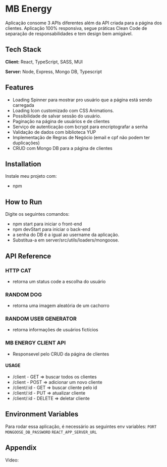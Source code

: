 # MB Energy

Aplicação consome 3 APIs diferentes além da API criada para a página dos clientes.
Aplicação 100% responsiva, segue práticas Clean Code de separação de responsabilidades 
e tem design bem amigável.
## Tech Stack

**Client:** React, TypeScript, SASS, MUI

**Server:** Node, Express, Mongo DB, Typescript


## Features

- Loading Spinner para mostrar pro usuário que a página está sendo carregada
- Loading Icon customizado com CSS Animations.
- Possibilidade de salvar sessão do usuário.
- Paginação na página de usuários e de clientes
- Serviço de autenticação com bcrypt para encriptografar a senha
- Validação de dados com biblioteca YUP
- Implementação de Regras de Negócio (email e cpf não podem ter duplicações)
- CRUD com Mongo DB para a página de clientes
## Installation

Instale meu projeto com:
- npm 
    
## How to Run

Digite os seguintes comandos:
- npm start para iniciar o front-end
- npm devStart para iniciar o back-end
- a senha do DB é a igual ao username da aplicação.
 - Substitua-a em server/src/utils/loaders/mongoose.
 

## API Reference

### HTTP CAT
- retorna um status code a escolha do usuário
### RANDOM DOG
- retorna uma imagem aleatória de um cachorro
### RANDOM USER GENERATOR
- retorna informações de usuários fictícios
### MB ENERGY CLIENT API
- Responsevel pelo CRUD da página de clientes
#### USAGE 
 - /client - GET => buscar todos os clientes
 - /client - POST => adicionar um novo cliente
 - /client/:id - GET => buscar cliente pelo id
 - /client/:id - PUT => atualizar cliente
 - /client/:id - DELETE => deletar cliente





## Environment Variables

Para rodar essa aplicação, é necessário as seguintes env variables:
`PORT`
`MONGOOSE_DB_PASSWORD`
`REACT_APP_SERVER_URL`


## Appendix

Video: 

